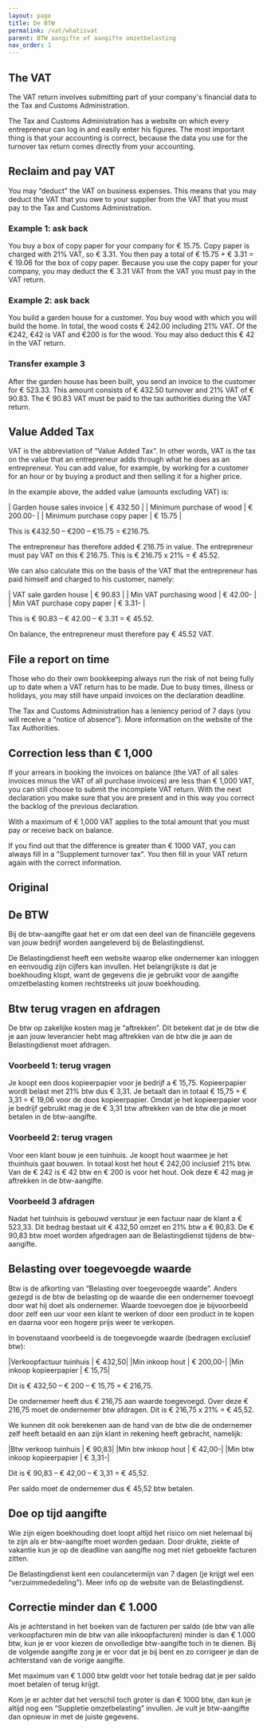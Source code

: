 ```yaml
---
layout: page
title: De BTW
permalink: /vat/whatisvat
parent: BTW aangifte of aangifte omzetbelasting
nav_order: 1
---
```


## The VAT

The VAT return involves submitting part of your company's financial data to the 
Tax and Customs Administration.

The Tax and Customs Administration has a website on which every entrepreneur can log in
and easily enter his figures. The most important thing is that your accounting is correct,
because the data you use for the turnover tax return comes directly from your accounting.

## Reclaim and pay VAT

You may “deduct” the VAT on business expenses. This means that you may deduct the VAT
that you owe to your supplier from the VAT that you must pay to the Tax and Customs
Administration.

### Example 1: ask back
You buy a box of copy paper for your company for € 15.75. Copy paper is charged with 21% VAT,
so € 3.31. You then pay a total of € 15.75 + € 3.31 = € 19.06 for the box of copy paper.
Because you use the copy paper for your company, you may deduct the € 3.31 VAT from the VAT
you must pay in the VAT return.

### Example 2: ask back
You build a garden house for a customer. You buy wood with which you will build the home.
In total, the wood costs € 242.00 including 21% VAT. Of the €242, €42 is VAT and €200 is
for the wood. You may also deduct this € 42 in the VAT return.

### Transfer example 3
After the garden house has been built, you send an invoice to the customer for € 523.33.
This amount consists of € 432.50 turnover and 21% VAT of € 90.83. The € 90.83 VAT must 
be paid to the tax authorities during the VAT return.

## Value Added Tax
VAT is the abbreviation of “Value Added Tax”. In other words, VAT is the tax on the value
that an entrepreneur adds through what he does as an entrepreneur. You can add value,
for example, by working for a customer for an hour or by buying a product and then
selling it for a higher price.

In the example above, the added value (amounts excluding VAT) is:

| Garden house sales invoice  | € 432.50  |
| Minimum purchase of wood    | € 200.00- |
| Minimum purchase copy paper | € 15.75   |

This is €432.50 – €200 – €15.75 = €216.75.

The entrepreneur has therefore added € 216.75 in value. The entrepreneur must pay VAT
on this € 216.75. This is € 216.75 x 21% = € 45.52.

We can also calculate this on the basis of the VAT that the entrepreneur has paid himself
and charged to his customer, namely:

| VAT sale garden house       | € 90.83  |
| Min VAT purchasing wood     | € 42.00- |
| Min VAT purchase copy paper | € 3.31-  |

This is € 90.83 – € 42.00 – € 3.31 = € 45.52.

On balance, the entrepreneur must therefore pay € 45.52 VAT.

## File a report on time
Those who do their own bookkeeping always run the risk of not being fully up to date
when a VAT return has to be made. Due to busy times, illness or holidays, you may still
have unpaid invoices on the declaration deadline.

The Tax and Customs Administration has a leniency period of 7 days (you will receive
a “notice of absence”). More information on the website of the Tax Authorities.

## Correction less than € 1,000
If your arrears in booking the invoices on balance (the VAT of all sales invoices
minus the VAT of all purchase invoices) are less than € 1,000 VAT, you can still
choose to submit the incomplete VAT return. With the next declaration you make sure
that you are present and in this way you correct the backlog of the previous declaration.

With a maximum of € 1,000 VAT applies to the total amount that you must pay or receive
back on balance.

If you find out that the difference is greater than € 1000 VAT, you can always fill in
a "Supplement turnover tax". You then fill in your VAT return again with the correct
information.

## Original
## De BTW

Bij de btw-aangifte gaat het er om dat een deel van de financiële gegevens van jouw bedrijf worden aangeleverd bij de Belastingdienst.

De Belastingdienst heeft een website waarop elke ondernemer kan inloggen en eenvoudig zijn cijfers kan invullen. Het belangrijkste is dat je boekhouding klopt, want de gegevens die je gebruikt voor de aangifte omzetbelasting komen rechtstreeks uit jouw boekhouding.

## Btw terug vragen en afdragen

De btw op zakelijke kosten mag je “aftrekken”. Dit betekent dat je de btw die je aan jouw leverancier hebt mag aftrekken van de btw die je aan de Belastingdienst moet afdragen.

### Voorbeeld 1:  terug vragen
Je koopt een doos kopieerpapier voor je bedrijf a € 15,75. Kopieerpapier wordt belast met 21% btw dus € 3,31. Je betaalt dan in totaal € 15,75 + € 3,31 = € 19,06 voor de doos kopieerpapier.
Omdat je het kopieerpapier voor je bedrijf gebruikt mag je de € 3,31 btw aftrekken van de btw die je moet betalen in de btw-aangifte.

### Voorbeeld 2: terug vragen
Voor een klant bouw je een tuinhuis. Je koopt hout waarmee je het thuinhuis gaat bouwen. In totaal kost het hout € 242,00 inclusief 21% btw. Van de € 242 is € 42 btw en € 200 is voor het hout. Ook deze € 42 mag je aftrekken in de btw-aangifte.

### Voorbeeld 3 afdragen 
Nadat het tuinhuis is gebouwd verstuur je een factuur naar de klant a € 523,33. Dit bedrag bestaat uit € 432,50 omzet en 21% btw a € 90,83. De € 90,83 btw moet worden afgedragen aan de Belastingdienst tijdens de btw-aangifte.


## Belasting over toegevoegde waarde
Btw is de afkorting van “Belasting over toegevoegde waarde”. Anders gezegd is de btw de belasting op de waarde die een ondernemer toevoegt door wat hij doet als ondernemer. Waarde toevoegen doe je bijvoorbeeld door zelf een uur voor een klant te werken of door een product in te kopen en daarna voor een hogere prijs weer te verkopen.

In bovenstaand voorbeeld is de toegevoegde waarde (bedragen exclusief btw):

|Verkoopfactuur tuinhuis | € 432,50|
|Min inkoop hout |   € 200,00-|
|Min inkoop kopieerpapier | € 15,75|

Dit is € 432,50 – € 200 – € 15,75 = € 216,75.

De ondernemer heeft dus € 216,75 aan waarde toegevoegd. Over deze € 216,75 moet de ondernemer btw afdragen. Dit is € 216,75 x 21% = € 45,52.

We kunnen dit ook berekenen aan de hand van de btw die de ondernemer zelf heeft betaald en aan zijn klant in rekening heeft gebracht, namelijk:

|Btw verkoop tuinhuis | € 90,83|
|Min btw inkoop hout | € 42,00-|
|Min btw inkoop kopieerpapier | € 3,31-|

Dit is € 90,83 – € 42,00 – € 3,31 = € 45,52.

Per saldo moet de ondernemer dus € 45,52 btw betalen.

## Doe op tijd aangifte
Wie zijn eigen boekhouding doet loopt altijd het risico om niet helemaal bij te zijn als er btw-aangifte moet worden gedaan. Door drukte, ziekte of vakantie kun je op de deadline van aangifte nog met niet geboekte facturen zitten.

De Belastingdienst kent een coulancetermijn van 7 dagen (je krijgt wel een “verzuimmededeling”). Meer info op de website van de Belastingdienst.

## Correctie minder dan € 1.000
Als je achterstand in het boeken van de facturen per saldo (de btw van alle verkoopfacturen min de btw van alle inkoopfacturen) minder is dan € 1.000 btw, kun je er voor kiezen de onvolledige btw-aangifte toch in te dienen. Bij de volgende aangifte zorg je er voor dat je bij bent en zo corrigeer je dan de achterstand van de vorige aangifte.

Met maximum van € 1.000 btw geldt voor het totale bedrag dat je per saldo moet betalen of terug krijgt.

Kom je er achter dat het verschil toch groter is dan € 1000 btw, dan kun je altijd nog een “Suppletie omzetbelasting” invullen. Je vult je btw-aangifte dan opnieuw in met de juiste gegevens.
